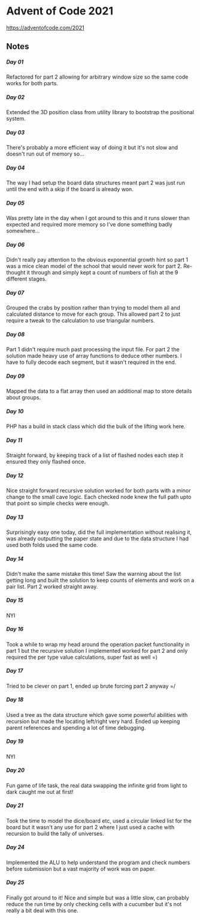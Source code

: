 # Advent of Code 2021

https://adventofcode.com/2021

## Notes

##### Day 01

Refactored for part 2 allowing for arbitrary window size so the same code works for both parts.

##### Day 02

Extended the 3D position class from utility library to bootstrap the positional system.

##### Day 03

There's probably a more efficient way of doing it but it's not slow and doesn't run out of memory so...

##### Day 04

The way I had setup the board data structures meant part 2 was just run until the end with a skip if the board is already won.

##### Day 05

Was pretty late in the day when I got around to this and it runs slower than expected and required more memory so I've done something badly somewhere...

##### Day 06

Didn't really pay attention to the obvious exponential growth hint so part 1 was a mice clean model of the school that would never work for part 2. Re-thought it through and simply kept a count of numbers of fish at the 9 different stages.

##### Day 07

Grouped the crabs by position rather than trying to model them all and calculated distance to move for each group. This allowed part 2 to just require a tweak to the calculation to use triangular numbers.

##### Day 08

Part 1 didn't require much past processing the input file. For part 2 the solution made heavy use of array functions to deduce other numbers. I have to fully decode each segment, but it wasn't required in the end.

##### Day 09

Mapped the data to a flat array then used an additional map to store details about groups.

##### Day 10

PHP has a build in stack class which did the bulk of the lifting work here.

##### Day 11

Straight forward, by keeping track of a list of flashed nodes each step it ensured they only flashed once.

##### Day 12

Nice straight forward recursive solution worked for both parts with a minor change to the small cave logic. Each checked node knew the full path upto that point so simple checks were enough.

##### Day 13

Surprisingly easy one today, did the full implementation without realising it, was already outputting the paper state and due to the data structure I had used both folds used the same code.

##### Day 14

Didn't make the same mistake this time! Saw the warning about the list getting long and built the solution to keep counts of elements and work on a pair list. Part 2 worked straight away.

##### Day 15

NYI

##### Day 16

Took a while to wrap my head around the operation packet functionality in part 1 but the recursive solution I implemented worked for part 2 and only required the per type value calculations, super fast as well =)

##### Day 17

Tried to be clever on part 1, ended up brute forcing part 2 anyway =/

##### Day 18

Used a tree as the data structure which gave some powerful abilities with recursion but made the locating left/right very hard. Ended up keeping parent references and spending a lot of time debugging.

##### Day 19

NYI

##### Day 20

Fun game of life task, the real data swapping the infinite grid from light to dark caught me out at first!

##### Day 21

Took the time to model the dice/board etc, used a circular linked list for the board but it wasn't any use for part 2 where I just used a cache with recursion to build the tally of universes.

##### Day 24

Implemented the ALU to help understand the program and check numbers before submission but a vast majority of work was on paper.

##### Day 25

Finally got around to it! Nice and simple but was a little slow, can probably reduce the run time by only checking cells with a cucumber but it's not really a bit deal with this one.
